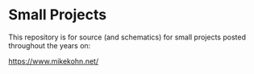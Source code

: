 Small Projects
==============

This repository is for source (and schematics) for small projects
posted throughout the years on:

https://www.mikekohn.net/

